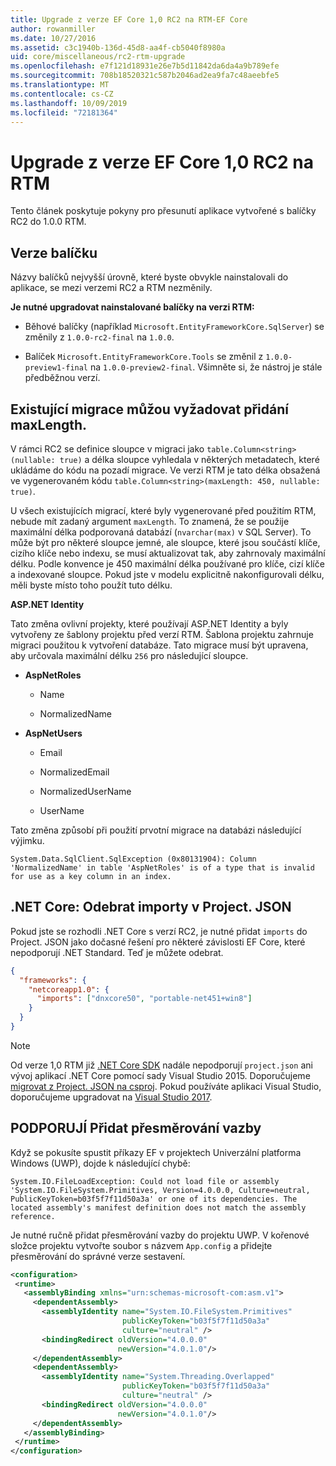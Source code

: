 ```yaml
---
title: Upgrade z verze EF Core 1,0 RC2 na RTM-EF Core
author: rowanmiller
ms.date: 10/27/2016
ms.assetid: c3c1940b-136d-45d8-aa4f-cb5040f8980a
uid: core/miscellaneous/rc2-rtm-upgrade
ms.openlocfilehash: e7f121d18931e26e7b5d11842da6da4a9b789efe
ms.sourcegitcommit: 708b18520321c587b2046ad2ea9fa7c48aeebfe5
ms.translationtype: MT
ms.contentlocale: cs-CZ
ms.lasthandoff: 10/09/2019
ms.locfileid: "72181364"
---
```

# <a name="upgrading-from-ef-core-10-rc2-to-rtm"></a>Upgrade z verze EF Core 1,0 RC2 na RTM

Tento článek poskytuje pokyny pro přesunutí aplikace vytvořené s balíčky RC2 do 1.0.0 RTM.

## <a name="package-versions"></a>Verze balíčku

Názvy balíčků nejvyšší úrovně, které byste obvykle nainstalovali do aplikace, se mezi verzemi RC2 a RTM nezměnily.

**Je nutné upgradovat nainstalované balíčky na verzi RTM:**

* Běhové balíčky (například `Microsoft.EntityFrameworkCore.SqlServer`) se změnily z `1.0.0-rc2-final` na `1.0.0`.

* Balíček `Microsoft.EntityFrameworkCore.Tools` se změnil z `1.0.0-preview1-final` na `1.0.0-preview2-final`. Všimněte si, že nástroj je stále předběžnou verzí.

## <a name="existing-migrations-may-need-maxlength-added"></a>Existující migrace můžou vyžadovat přidání maxLength.

V rámci RC2 se definice sloupce v migraci jako `table.Column<string>(nullable: true)` a délka sloupce vyhledala v některých metadatech, které ukládáme do kódu na pozadí migrace. Ve verzi RTM je tato délka obsažená ve vygenerovaném kódu `table.Column<string>(maxLength: 450, nullable: true)`.

U všech existujících migrací, které byly vygenerované před použitím RTM, nebude mít zadaný argument `maxLength`. To znamená, že se použije maximální délka podporovaná databází (`nvarchar(max)` v SQL Server). To může být pro některé sloupce jemné, ale sloupce, které jsou součástí klíče, cizího klíče nebo indexu, se musí aktualizovat tak, aby zahrnovaly maximální délku. Podle konvence je 450 maximální délka používané pro klíče, cizí klíče a indexované sloupce. Pokud jste v modelu explicitně nakonfigurovali délku, měli byste místo toho použít tuto délku.

**ASP.NET Identity**

Tato změna ovlivní projekty, které používají ASP.NET Identity a byly vytvořeny ze šablony projektu před verzí RTM. Šablona projektu zahrnuje migraci použitou k vytvoření databáze. Tato migrace musí být upravena, aby určovala maximální délku `256` pro následující sloupce.

*  **AspNetRoles**

    * Name

    * NormalizedName

*  **AspNetUsers**

   * Email

   * NormalizedEmail

   * NormalizedUserName

   * UserName

Tato změna způsobí při použití prvotní migrace na databázi následující výjimku.

```console
System.Data.SqlClient.SqlException (0x80131904): Column 'NormalizedName' in table 'AspNetRoles' is of a type that is invalid for use as a key column in an index.
```

## <a name="net-core-remove-imports-in-projectjson"></a>.NET Core: Odebrat importy v Project. JSON

Pokud jste se rozhodli .NET Core s verzí RC2, je nutné přidat `imports` do Project. JSON jako dočasné řešení pro některé závislosti EF Core, které nepodporují .NET Standard. Teď je můžete odebrat.

``` json
{
  "frameworks": {
    "netcoreapp1.0": {
      "imports": ["dnxcore50", "portable-net451+win8"]
    }
  }
}
```

> [!NOTE]  
> Od verze 1,0 RTM již [.NET Core SDK](https://www.microsoft.com/net/download/core) nadále nepodporují `project.json` ani vývoj aplikací .NET Core pomocí sady Visual Studio 2015. Doporučujeme [migrovat z Project. JSON na csproj](https://docs.microsoft.com/dotnet/articles/core/migration/). Pokud používáte aplikaci Visual Studio, doporučujeme upgradovat na [Visual Studio 2017](https://www.visualstudio.com/downloads/).

## <a name="uwp-add-binding-redirects"></a>PODPORUJÍ Přidat přesměrování vazby

Když se pokusíte spustit příkazy EF v projektech Univerzální platforma Windows (UWP), dojde k následující chybě:

```console
System.IO.FileLoadException: Could not load file or assembly 'System.IO.FileSystem.Primitives, Version=4.0.0.0, Culture=neutral, PublicKeyToken=b03f5f7f11d50a3a' or one of its dependencies. The located assembly's manifest definition does not match the assembly reference.
```

Je nutné ručně přidat přesměrování vazby do projektu UWP. V kořenové složce projektu vytvořte soubor s názvem `App.config` a přidejte přesměrování do správné verze sestavení.

```xml
<configuration>
 <runtime>
   <assemblyBinding xmlns="urn:schemas-microsoft-com:asm.v1">
     <dependentAssembly>
       <assemblyIdentity name="System.IO.FileSystem.Primitives"
                         publicKeyToken="b03f5f7f11d50a3a"
                         culture="neutral" />
       <bindingRedirect oldVersion="4.0.0.0"
                        newVersion="4.0.1.0"/>
     </dependentAssembly>
     <dependentAssembly>
       <assemblyIdentity name="System.Threading.Overlapped"
                         publicKeyToken="b03f5f7f11d50a3a"
                         culture="neutral" />
       <bindingRedirect oldVersion="4.0.0.0"
                        newVersion="4.0.1.0"/>
     </dependentAssembly>
   </assemblyBinding>
 </runtime>
</configuration>
```
